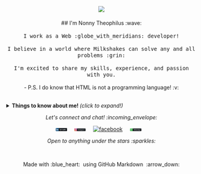<p align="center">
  <img src="https://media.giphy.com/media/MeJgB3yMMwIaHmKD4z/giphy.gif" width="30%">
  <br><br>
    ## I'm Nonny Theophilus :wave:
    <br><br>
   <samp>
    I work as a Web :globe_with_meridians: developer!
    <br><br>
    I believe in a world where Milkshakes can solve any and all problems :grin:
    <br><br>
    I'm excited to share my skills, experience, and passion with you.
     </samp>
  <br><br>
    - P.S. I do know that HTML is not a programming language! :v:
  
</p>

<br>

<details>
  <summary> <b> Things to know about me! </b> <i>(click to expand!)</i> </summary>
  
  <br>
  
  [![Github Stats By Anurag](https://github-readme-stats.vercel.app/api?username=Coding-Nonny&show_icons=true&title_color=fff&icon_color=79ff97&text_color=9f9f9f&bg_color=151515)](https://github.com/Coding-Nonny/github-readme-stats)

---

### - Languages and Tools...

<p align="center">

  <!-- For more icons please follow  https://github.com/MikeCodesDotNET/ColoredBadges -->

  <img src="https://github.com/Quadrified/Quadrified/blob/master/assets/svg/dev/frameworks/react.svg" alt="react" style="vertical-align:top; margin:4px">
  <img src="https://github.com/Quadrified/Quadrified/blob/master/assets/svg/dev/languages/js.svg" alt="js" style="vertical-align:top; margin:4px">
  <img src="https://github.com/Quadrified/Quadrified/blob/master/assets/svg/dev/services/npm.svg" alt="npm" style="vertical-align:top; margin:4px">
  <img src="https://github.com/Quadrified/Quadrified/blob/master/assets/svg/dev/tools/visualstudio_code.svg" alt="vscode" style="vertical-align:top; margin:4px">
  <img src="https://github.com/Quadrified/Quadrified/blob/master/assets/svg/dev/tools/powershell.svg" alt="powershell" style="vertical-align:top; margin:4px">
   <img src="https://github.com/Quadrified/Quadrified/blob/master/assets/svg/dev/languages/php.svg" alt="php" style="vertical-align:top; margin:4px">

---

</p>

### - I'm currently...

- Improving my React JS skills.
  
---

</details>

<p align="center"> 
  <i> Let's connect and chat! :incoming_envelope: </i>
</p>

<p align="center">
  <a href="https://www.linkedin.com/in/theophilus-chinonso-chikezie-2a4555237"><img src="https://github.com/MikeCodesDotNET/ColoredBadges/blob/master/svg/social/linkedin.svg" width="30px" alt="LinkedIn"></a> &nbsp; &nbsp;
  <a href="https://instagram.com/nonny_theophilus?igshid=YmMyMTA2M2Y="><img src="https://github.com/MikeCodesDotNET/ColoredBadges/blob/master/svg/social/instagram.svg" width="30px" alt="Instagram"></a> &nbsp; &nbsp;
  <a href="https://www.facebook.com/theophilusnonny"><img src="https://github.com/Quadrified/Quadrified/blob/master/assets/my_svgs/facebook.svg" width="30px" alt="facebook"></a> &nbsp; &nbsp;
  <a href="https://wa.me/message/SXGIV25TKXYOO1"><img src="https://github.com/MikeCodesDotNET/ColoredBadges/blob/master/svg/social/whatsapp.svg" width="30px" alt="Whatsapp"></a> &nbsp; &nbsp;
</p>

<p align="center">
  <i> Open to anything under the stars :sparkles: </i>
</p>

<br>

<p align="center">
  Made with :blue_heart: &nbsp;using GitHub Markdown &nbsp;:arrow_down:
</p>
